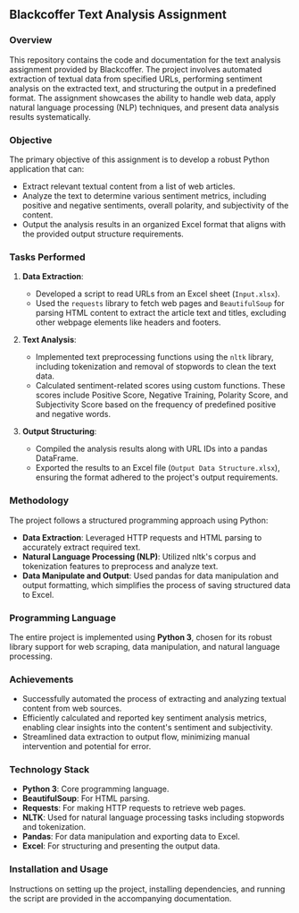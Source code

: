 ## Blackcoffer Text Analysis Assignment

### Overview
This repository contains the code and documentation for the text analysis assignment provided by Blackcoffer. The project involves automated extraction of textual data from specified URLs, performing sentiment analysis on the extracted text, and structuring the output in a predefined format. The assignment showcases the ability to handle web data, apply natural language processing (NLP) techniques, and present data analysis results systematically.

### Objective
The primary objective of this assignment is to develop a robust Python application that can:
- Extract relevant textual content from a list of web articles.
- Analyze the text to determine various sentiment metrics, including positive and negative sentiments, overall polarity, and subjectivity of the content.
- Output the analysis results in an organized Excel format that aligns with the provided output structure requirements.

### Tasks Performed
1. **Data Extraction**:
   - Developed a script to read URLs from an Excel sheet (`Input.xlsx`).
   - Used the `requests` library to fetch web pages and `BeautifulSoup` for parsing HTML content to extract the article text and titles, excluding other webpage elements like headers and footers.

2. **Text Analysis**:
   - Implemented text preprocessing functions using the `nltk` library, including tokenization and removal of stopwords to clean the text data.
   - Calculated sentiment-related scores using custom functions. These scores include Positive Score, Negative Training, Polarity Score, and Subjectivity Score based on the frequency of predefined positive and negative words.

3. **Output Structuring**:
   - Compiled the analysis results along with URL IDs into a pandas DataFrame.
   - Exported the results to an Excel file (`Output Data Structure.xlsx`), ensuring the format adhered to the project's output requirements.

### Methodology
The project follows a structured programming approach using Python:
- **Data Extraction**: Leveraged HTTP requests and HTML parsing to accurately extract required text.
- **Natural Language Processing (NLP)**: Utilized nltk's corpus and tokenization features to preprocess and analyze text.
- **Data Manipulate and Output**: Used pandas for data manipulation and output formatting, which simplifies the process of saving structured data to Excel.

### Programming Language
The entire project is implemented using **Python 3**, chosen for its robust library support for web scraping, data manipulation, and natural language processing.

### Achievements
- Successfully automated the process of extracting and analyzing textual content from web sources.
- Efficiently calculated and reported key sentiment analysis metrics, enabling clear insights into the content's sentiment and subjectivity.
- Streamlined data extraction to output flow, minimizing manual intervention and potential for error.

### Technology Stack
- **Python 3**: Core programming language.
- **BeautifulSoup**: For HTML parsing.
- **Requests**: For making HTTP requests to retrieve web pages.
- **NLTK**: Used for natural language processing tasks including stopwords and tokenization.
- **Pandas**: For data manipulation and exporting data to Excel.
- **Excel**: For structuring and presenting the output data.

### Installation and Usage
Instructions on setting up the project, installing dependencies, and running the script are provided in the accompanying documentation.
